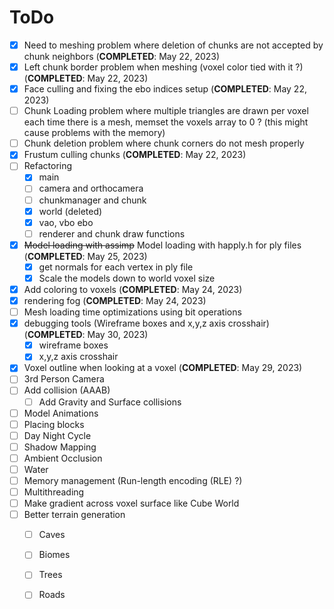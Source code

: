 # ToDo 
- [X] Need to meshing problem where deletion of chunks are not accepted by chunk neighbors (**COMPLETED**: May 22, 2023)
- [X] Left chunk border problem when meshing (voxel color tied with it ?) (**COMPLETED**: May 22, 2023)
- [X] Face culling and fixing the ebo indices setup (**COMPLETED**: May 22, 2023)
- [ ] Chunk Loading problem where multiple triangles are drawn per voxel each time there is a mesh, memset the voxels array to 0 ? (this might cause problems with the memory) 
- [ ] Chunk deletion problem where chunk corners do not mesh properly 
- [X] Frustum culling chunks (**COMPLETED**: May 22, 2023)
- [ ] Refactoring 
  - [X] main
  - [ ] camera and orthocamera 
  - [ ] chunkmanager and chunk
  - [X] world (deleted) 
  - [X] vao, vbo ebo
  - [ ] renderer and chunk draw functions 
- [X] ~~Model loading with assimp~~ Model loading with happly.h for ply files  (**COMPLETED**: May 25, 2023)
  - [X] get normals for each vertex in ply file  
  - [X] Scale the models down to world voxel size   

- [X] Add coloring to voxels (**COMPLETED**: May 24, 2023) 
- [X] rendering fog (**COMPLETED**: May 24, 2023) 
- [ ] Mesh loading time optimizations using bit operations 
- [X] debugging tools (Wireframe boxes and x,y,z axis crosshair) (**COMPLETED**: May 30, 2023) 
  - [X] wireframe boxes 
  - [X] x,y,z axis crosshair 
- [X] Voxel outline when looking at a voxel (**COMPLETED**: May 29, 2023)
- [ ] 3rd Person Camera 
- [ ] Add collision (AAAB)
  - [ ] Add Gravity and Surface collisions 
- [ ] Model Animations  
- [ ] Placing blocks 
- [ ] Day Night Cycle 
- [ ] Shadow Mapping 
- [ ] Ambient Occlusion
- [ ] Water 
- [ ] Memory management (Run-length encoding (RLE) ?) 
- [ ] Multithreading
- [ ] Make gradient across voxel surface like Cube World
- [ ] Better terrain generation 
  - [ ] Caves
  - [ ] Biomes
  - [ ] Trees
  - [ ] Roads 
   





